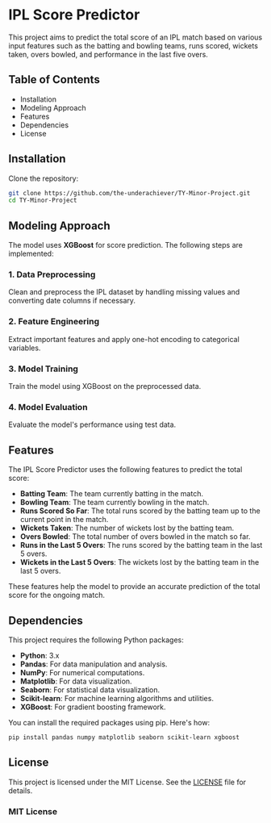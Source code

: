 # IPL Score Predictor

This project aims to predict the total score of an IPL match based on various input features such as the batting and bowling teams, runs scored, wickets taken, overs bowled, and performance in the last five overs.

## Table of Contents

- Installation
- Modeling Approach
- Features
- Dependencies
- License

## Installation

Clone the repository:
   ```bash
   git clone https://github.com/the-underachiever/TY-Minor-Project.git
   cd TY-Minor-Project
```
## Modeling Approach

The model uses **XGBoost** for score prediction. The following steps are implemented:

### 1. Data Preprocessing
Clean and preprocess the IPL dataset by handling missing values and converting date columns if necessary.
### 2. Feature Engineering
Extract important features and apply one-hot encoding to categorical variables.
### 3. Model Training
Train the model using XGBoost on the preprocessed data.
### 4. Model Evaluation
Evaluate the model's performance using test data.

## Features

The IPL Score Predictor uses the following features to predict the total score:

- **Batting Team**: The team currently batting in the match.
- **Bowling Team**: The team currently bowling in the match.
- **Runs Scored So Far**: The total runs scored by the batting team up to the current point in the match.
- **Wickets Taken**: The number of wickets lost by the batting team.
- **Overs Bowled**: The total number of overs bowled in the match so far.
- **Runs in the Last 5 Overs**: The runs scored by the batting team in the last 5 overs.
- **Wickets in the Last 5 Overs**: The wickets lost by the batting team in the last 5 overs.

These features help the model to provide an accurate prediction of the total score for the ongoing match.

## Dependencies

This project requires the following Python packages:

- **Python**: 3.x
- **Pandas**: For data manipulation and analysis.
- **NumPy**: For numerical computations.
- **Matplotlib**: For data visualization.
- **Seaborn**: For statistical data visualization.
- **Scikit-learn**: For machine learning algorithms and utilities.
- **XGBoost**: For gradient boosting framework.

You can install the required packages using pip. Here's how:

```bash
pip install pandas numpy matplotlib seaborn scikit-learn xgboost
```
## License

This project is licensed under the MIT License. See the [LICENSE](LICENSE) file for details.

### MIT License




